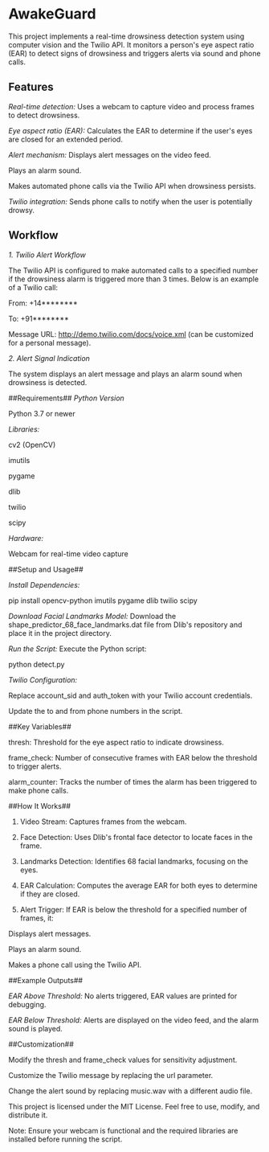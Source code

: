 # AwakeGuard #

This project implements a real-time drowsiness detection system using computer vision and the Twilio API. It monitors a person's eye aspect ratio (EAR) to detect signs of drowsiness and triggers alerts via sound and phone calls.

## Features ##

*Real-time detection:* Uses a webcam to capture video and process frames to detect drowsiness.

*Eye aspect ratio (EAR):* Calculates the EAR to determine if the user's eyes are closed for an extended period.

*Alert mechanism:*
  Displays alert messages on the video feed.

  Plays an alarm sound.

  Makes automated phone calls via the Twilio API when drowsiness persists.

*Twilio integration:* Sends phone calls to notify when the user is potentially drowsy.

## Workflow ##

*1. Twilio Alert Workflow*

The Twilio API is configured to make automated calls to a specified number if the drowsiness alarm is triggered more than 3 times. Below is an example of a Twilio call:

  From: +14********

  To: +91********

  Message URL: http://demo.twilio.com/docs/voice.xml (can be customized for a personal message).



*2. Alert Signal Indication*

The system displays an alert message and plays an alarm sound when drowsiness is detected.



##Requirements##
*Python Version*

  Python 3.7 or newer

*Libraries:*

  cv2 (OpenCV)

  imutils

  pygame

  dlib

  twilio

  scipy

*Hardware:*

  Webcam for real-time video capture

##Setup and Usage##

*Install Dependencies:*

pip install opencv-python imutils pygame dlib twilio scipy

*Download Facial Landmarks Model:*
Download the shape_predictor_68_face_landmarks.dat file from Dlib's repository and place it in the project directory.

*Run the Script:*
Execute the Python script:

python detect.py

*Twilio Configuration:*

  Replace account_sid and auth_token with your Twilio account credentials.

  Update the to and from phone numbers in the script.

##Key Variables##

  thresh: Threshold for the eye aspect ratio to indicate drowsiness.

  frame_check: Number of consecutive frames with EAR below the threshold to trigger alerts.

  alarm_counter: Tracks the number of times the alarm has been triggered to make phone calls.

##How It Works##

1. Video Stream: Captures frames from the webcam.

2. Face Detection: Uses Dlib's frontal face detector to locate faces in the frame.

3. Landmarks Detection: Identifies 68 facial landmarks, focusing on the eyes.

4. EAR Calculation: Computes the average EAR for both eyes to determine if they are closed.

5. Alert Trigger: If EAR is below the threshold for a specified number of frames, it:

  Displays alert messages.

  Plays an alarm sound.

  Makes a phone call using the Twilio API.

##Example Outputs##

*EAR Above Threshold:* No alerts triggered, EAR values are printed for debugging.

*EAR Below Threshold:* Alerts are displayed on the video feed, and the alarm sound is played.

##Customization##

  Modify the thresh and frame_check values for sensitivity adjustment.

  Customize the Twilio message by replacing the url parameter.

  Change the alert sound by replacing music.wav with a different audio file.



This project is licensed under the MIT License. Feel free to use, modify, and distribute it.

Note: Ensure your webcam is functional and the required libraries are installed before running the script.


